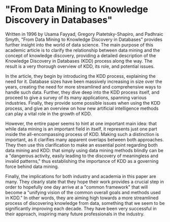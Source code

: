 # "From Data Mining to Knowledge Discovery in Databases"

Written in 1996 by Usama Fayyad, Gregory Piatetsky-Shapiro, and Padhraic Smyth, "From Data Mining to Knowledge Discovery in Databases" provides further insight into the world of data science. The main purpose of this academic article is to clarify the relationship between data mining and the concept of knowledge discovery, providing a detailed description of the Knowledge Discovery in Databases (KDD) process along the way. The result is a very thorough overview of KDD, its role, and potential issues.

In the article, they begin by introducing the KDD process, explaining the need for it. Database sizes have been massively increasing in size over the years, creating the need for more streamlined and comprehensive ways to handle such data. Further, they dive deep into the KDD process itself, and proceed to give a survey of its many applications, spanning various industries. Finally, they provide some possible issues when using the KDD process, and give an overview on how new artificial intelligence methods can play a vital role in the growth of KDD.

However, the entire paper seems to hint at one important main idea: that while data mining is an important field in itself, it represents just one part inside the all-encompassing process of KDD. Making such a distinction is important, as it clarifies many apparent overlaps between both approaches. They then use this clarification to make an essential point regarding both data mining and KDD: that simply using data mining methods blindly can be a "dangerous activity, easily leading to the discovery of meaningless and invalid patterns," thus establishing the importance of KDD as a governing force behind data mining. 

Finally, the implications for both industry and academia in this paper are many. They clearly state that they hope their work provides a crucial step in order to hopefully one day arrive at a "common framework" that will become a "unifying vision of the common overall goals and methods used in KDD." In other words, they are aiming high towards a more streamlined process of discovering knowledge from data, something that we seem to be significantly improving each decade. They have been very successful in their approach, inspiring many future professionals in the industry.
